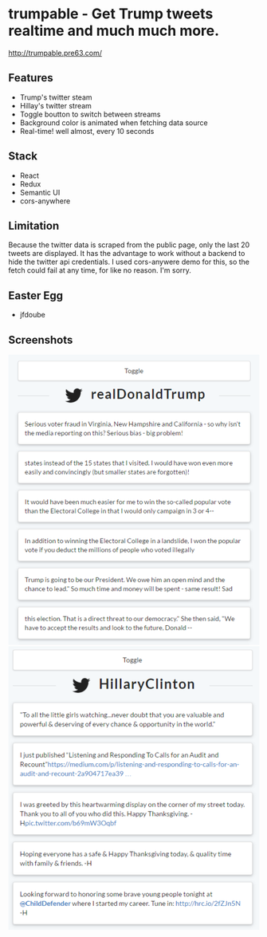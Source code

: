 # trumpable - Get Trump tweets realtime and much much more.

http://trumpable.pre63.com/

## Features
* Trump's twitter steam
* Hillay's twitter stream
* Toggle boutton to switch between streams
* Background color is animated when fetching data source
* Real-time! well almost, every 10 seconds

## Stack
* React
* Redux
* Semantic UI
* cors-anywhere

## Limitation
Because the twitter data is scraped from the public page, only the last 20 tweets are displayed. It has the advantage to work without a backend to hide the twitter api credentials. I used cors-anywere demo for this, so the fetch could fail at any time, for like no reason. I'm sorry.

## Easter Egg
* jfdoube

## Screenshots
![Trump](/screenshots/trump.png)
![Hillary](/screenshots/hillary.png)
